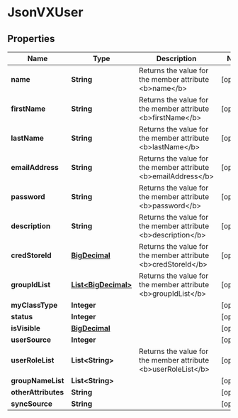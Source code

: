 
# JsonVXUser

## Properties
Name | Type | Description | Notes
------------ | ------------- | ------------- | -------------
**name** | **String** | Returns the value for the member attribute &lt;b&gt;name&lt;/b&gt; |  [optional]
**firstName** | **String** | Returns the value for the member attribute &lt;b&gt;firstName&lt;/b&gt; |  [optional]
**lastName** | **String** | Returns the value for the member attribute &lt;b&gt;lastName&lt;/b&gt; |  [optional]
**emailAddress** | **String** | Returns the value for the member attribute &lt;b&gt;emailAddress&lt;/b&gt; |  [optional]
**password** | **String** | Returns the value for the member attribute &lt;b&gt;password&lt;/b&gt; |  [optional]
**description** | **String** | Returns the value for the member attribute &lt;b&gt;description&lt;/b&gt; |  [optional]
**credStoreId** | [**BigDecimal**](BigDecimal.md) | Returns the value for the member attribute &lt;b&gt;credStoreId&lt;/b&gt; |  [optional]
**groupIdList** | [**List&lt;BigDecimal&gt;**](BigDecimal.md) | Returns the value for the member attribute &lt;b&gt;groupIdList&lt;/b&gt; |  [optional]
**myClassType** | **Integer** |  |  [optional]
**status** | **Integer** |  |  [optional]
**isVisible** | [**BigDecimal**](BigDecimal.md) |  |  [optional]
**userSource** | **Integer** |  |  [optional]
**userRoleList** | **List&lt;String&gt;** | Returns the value for the member attribute &lt;b&gt;userRoleList&lt;/b&gt; |  [optional]
**groupNameList** | **List&lt;String&gt;** |  |  [optional]
**otherAttributes** | **String** |  |  [optional]
**syncSource** | **String** |  |  [optional]



